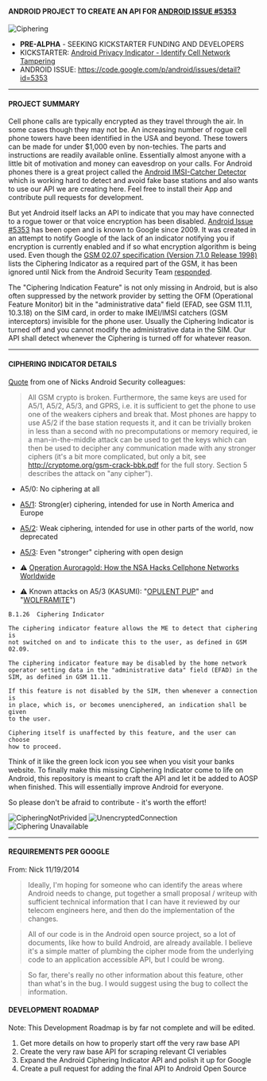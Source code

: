 #### ANDROID PROJECT TO CREATE AN API FOR [ANDROID ISSUE #5353](https://code.google.com/p/android/issues/detail?id=5353)

![Ciphering](http://fs1.d-h.st/view/L6I/00153/ciphering.png)

* **PRE-ALPHA** - SEEKING KICKSTARTER FUNDING AND DEVELOPERS
* KICKSTARTER: [Android Privacy Indicator - Identify Cell Network Tampering](https://www.kickstarter.com/projects/1760935672/android-cipher-indicator-identify-cell-network-tam)
* ANDROID ISSUE: https://code.google.com/p/android/issues/detail?id=5353

---

#### PROJECT SUMMARY

Cell phone calls are typically encrypted as they travel through the air. In some cases though they may not be. An increasing number of rogue cell phone towers have been identified in the USA and beyond. These towers can be made for under $1,000 even by non-techies. The parts and instructions are readily available online. Essentially almost anyone with a little bit of motivation and money can eavesdrop on your calls. For Android phones there is a great project called the [Android IMSI-Catcher Detector](https://secupwn.github.io/Android-IMSI-Catcher-Detector/) which is working hard to detect and avoid fake base stations and also wants to use our API we are creating here. Feel free to install their App and contribute pull requests for development.

But yet Android itself lacks an API to indicate that you may have connected to a rogue tower or that voice encryption has been disabled. [Android Issue #5353](https://code.google.com/p/android/issues/detail?id=5353) has been open and is known to Google since 2009. It was created in an attempt to notify Google of the lack of an indicator notifying you if encryption is currently enabled and if so what encryption algorithm is being used. Even though the [GSM 02.07 specification (Version 7.1.0 Release 1998)](http://www.3gpp.org/ftp/Specs/archive/02_series/02.07/0207-710.zip) lists the Ciphering Indicator as a required part of the GSM, it has been ignored until Nick from the Android Security Team [responded](https://code.google.com/p/android/issues/detail?id=5353#c12).

The "Ciphering Indication Feature" is not only missing in Android, but is also often suppressed by the network provider by setting the OFM (Operational Feature Monitor) bit in the "administrative data" field (EFAD, see GSM 11.11, 10.3.18) on the SIM card, in order to make IMEI/IMSI catchers (GSM interceptors) invisible for the phone user. Usually the Ciphering Indicator is turned off and you cannot modify the administrative data in the SIM. Our API shall detect whenever the Ciphering is turned off for whatever reason.

---

#### CIPHERING INDICATOR DETAILS

[Quote](https://code.google.com/p/android/issues/detail?id=5353#c19) from one of Nicks Android Security colleagues:

>All GSM crypto is broken. Furthermore, the same keys are used for A5/1, A5/2, A5/3, and GPRS, i.e. it is sufficient to get the phone to use one of the weakers ciphers and break that. Most phones are happy to use A5/2 if the base station requests it, and it can be trivially broken in less than a second with no precomputations or memory required, ie a man-in-the-middle attack can be used to get the keys which can then be used to decipher any communication made with any stronger ciphers (it's a bit more complicated, but only a bit, see http://cryptome.org/gsm-crack-bbk.pdf for the full story. Section 5 describes the attack on "any cipher").

* A5/0: No ciphering at all
* [A5/1](https://en.wikipedia.org/wiki/A5/1): Strong(er) ciphering, intended for use in North America and Europe
* [A5/2](https://en.wikipedia.org/wiki/A5/2): Weak ciphering, intended for use in other parts of the world, now deprecated
* [A5/3](https://en.wikipedia.org/wiki/A5/3): Even "stronger" ciphering with open design

* :warning: [Operation Auroragold: How the NSA Hacks Cellphone Networks Worldwide](https://firstlook.org/theintercept/2014/12/04/nsa-auroragold-hack-cellphones/)
* :warning: Known attacks on A5/3 (KASUMI): "[OPULENT PUP](https://firstlook.org/theintercept/document/2014/12/04/opulent-pup-encryption-attack/)" and "[WOLFRAMITE](https://firstlook.org/theintercept/document/2014/12/04/wolframite-encryption-attack)")


```
B.1.26	Ciphering Indicator

The ciphering indicator feature allows the ME to detect that ciphering is 
not switched on and to indicate this to the user, as defined in GSM 02.09.

The ciphering indicator feature may be disabled by the home network 
operator setting data in the "administrative data" field (EFAD) in the 
SIM, as defined in GSM 11.11.

If this feature is not disabled by the SIM, then whenever a connection is 
in place, which is, or becomes unenciphered, an indication shall be given 
to the user.

Ciphering itself is unaffected by this feature, and the user can choose 
how to proceed.
```

Think of it like the green lock icon you see when you visit your banks website. To finally make this missing Ciphering Indicator come to life on Android, this repository is meant to craft the API and let it be added to AOSP when finished. This will essentially improve Android for everyone.

So please don't be afraid to contribute - it's worth the effort!

![CipheringNotPrivided](https://upload.wikimedia.org/wikipedia/commons/thumb/e/ee/CipheringNotProvided.jpg/200px-CipheringNotProvided.jpg) ![UnencryptedConnection](http://fs1.d-h.st/view/2ifR/00153/unencrypted.png) ![Ciphering Unavailable](http://i50.fastpic.ru/big/2012/1207/bc/79126b9dfabba04aff00d3409165bebc.png)

---

#### REQUIREMENTS PER GOOGLE

From: Nick 11/19/2014

>Ideally, I'm hoping for someone who can identify the areas where Android needs to change, put together a small proposal / writeup with sufficient technical information that I can have it reviewed by our telecom engineers here, and then do the implementation of the changes.

>All of our code is in the Android open source project, so a lot of documents, like how to build Android, are already available. I believe it's a simple matter of plumbing the cipher mode from the underlying code to an application accessible API, but I could be wrong.

>So far, there's really no other information about this feature, other than what's in the bug. I would suggest using the bug to collect the information.

#### DEVELOPMENT ROADMAP

Note: This Development Roadmap is by far not complete and will be edited.

1. Get more details on how to properly start off the very raw base API
2. Create the very raw base API for scraping relevant CI veriables
3. Expand the Android Ciphering Indicator API and polish it up for Google
4. Create a pull request for adding the final API to Android Open Source
